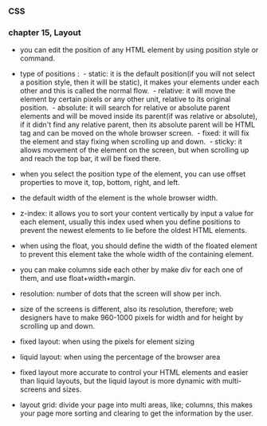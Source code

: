 ### CSS
### chapter 15, Layout

- you can edit the position of any HTML element by using position style or command.

- type of positions :
 - static: it is the default position(if you will not select a position style, then it will be static), it makes your elements under each other and this is called the normal flow.
 - relative: it will move the element by certain pixels or any other unit, relative to its original position.
 - absolute: it will search for relative or absolute parent elements and will be moved inside its parent(if was relative or absolute), if it didn't find any relative parent, then its absolute parent will be HTML tag and can be moved on the whole browser screen.
 - fixed: it will fix the element and stay fixing when scrolling up and down.
 - sticky: it allows movement of the element on the screen, but when scrolling up and reach the top bar, it will be fixed there.

- when you select the position type of the element, you can use offset properties to move it, top, bottom, right, and left.

- the default width of the element is the whole browser width.

- z-index: it allows you to sort your content vertically by input a value for each element, usually this index used when you define positions to prevent the newest elements to lie before the oldest HTML elements.

- when using the float, you should define the width of the floated element to prevent this element take the whole width of the containing element.

- you can make columns side each other by make div for each one of them, and use float+width+margin.

- resolution: number of dots that the screen will show per inch.
- size of the screens is different, also its resolution, therefore; web designers have to make 960-1000 pixels for width and for height by scrolling up and down.

- fixed layout: when using the pixels for element sizing
- liquid layout: when using the percentage of the browser area

- fixed layout more accurate to control your HTML elements and easier than liquid layouts, but the liquid layout is more dynamic with multi-screens and sizes.

- layout grid: divide your page into multi areas, like; columns, this makes your page more sorting and clearing to get the information by the user.